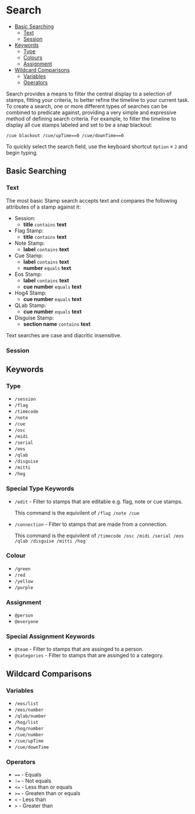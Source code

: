 # Search

- [Basic Searching](#basic-searching)
    - [Text](#text)
    - [Session](#session)
- [Keywords](#keywords)
    - [Type](#type)
    - [Colours](#colour)
    - [Assignment](#assignment)
- [Wildcard Comparisons](#wildcard-comparisons)
	- [Variables](#variables)
    - [Operators](#operators)

Search provides a means to filter the central display to a selection of stamps, fitting your criteria, to better refine the timeline to your current task.
To create a search, one or more different types of searches can be combined to predicate against, providing a very simple and expressive method of defining search criteria.
For example, to filter the timeline to display all cue stamps labeled and set to be a snap blackout:

`/cue blackout /cue/upTime==0 /cue/downTime==0`

To quickly select the search field, use the keyboard shortcut `Option` `⌘` `J` and begin typing.

<a name="basic-searching"></a>
## Basic Searching

<a name="text"></a>
### Text
The most basic Stamp search accepts text and compares the following attributes of a stamp against it:
- Session:
	- **title** `contains` **text**
- Flag Stamp:
    - **title** `contains` **text**
- Note Stamp:
    - **label** `contains` **text**
- Cue Stamp:
    - **label** `contains` **text**
    - **number** `equals` **text**
- Eos Stamp:
    - **label** `contains` **text**
    - **cue number** `equals` **text**
- Hog4 Stamp:
    - **cue number** `equals` **text**
- QLab Stamp:
    - **cue number** `equals` **text**
- Disguise Stamp: 
    - **section name** `contains` **text**

Text searches are case and diacritic insensitive.

<a name="session"></a>
### Session

<a name="keywords"></a>
## Keywords
<a name="type"></a>
### Type
- `/session`
- `/flag`
- `/timecode`
- `/note`
- `/cue`
- `/osc`
- `/midi`
- `/serial`
- `/eos`
- `/qlab`
- `/disguise`
- `/mitti`
- `/hog`

### Special Type Keywords
- `/edit` - Filter to stamps that are editable e.g. flag, note or cue stamps.

    This command is the equivilent of `/flag /note /cue`
    
- `/connection` - Filter to stamps that are made from a connection.

    This command is the equivilent of `/timecode /osc /midi /serial /eos /qlab /disguise /mitti /hog`

<a name="colour"></a>
### Colour
- `/green`
- `/red`
- `/yellow`
- `/purple`

<a name="assinnment"></a>
### Assignment
- `@person`
- `@everyone`

### Special Assignment Keywords
- `@team` - Filter to stamps that are assinged to a person.
- `@categories` - Filter to stamps that are assinged to a category.

<a name="wildcard-comparisons"></a>
## Wildcard Comparisons
<a name="variables"></a>
### Variables
- `/eos/list`
- `/eos/number`
- `/qlab/number`
- `/hog/list`
- `/hog/number`
- `/cue/number`
- `/cue/upTime`
- `/cue/downTime`
<a name="operators"></a>
### Operators
- `==` - Equals
- `!=` - Not equals
- `<=` - Less than or equals
- `>=` - Greaten than or equals
- `<` - Less than
- `>` - Greater than
